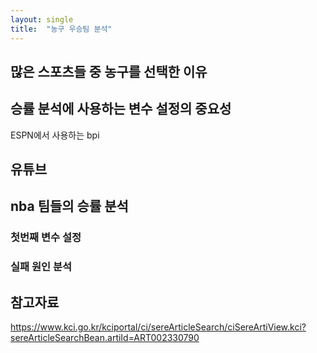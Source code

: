 ```yaml
---
layout: single
title:  "농구 우승팀 분석"
---
```


## 많은 스포츠들 중 농구를 선택한 이유 



## 승률 분석에 사용하는 변수 설정의 중요성 

ESPN에서 사용하는 bpi

## 유튜브 

## nba 팀들의 승률 분석 
### 첫번째 변수 설정 
### 실패 원인 분석 



## 참고자료
https://www.kci.go.kr/kciportal/ci/sereArticleSearch/ciSereArtiView.kci?sereArticleSearchBean.artiId=ART002330790

